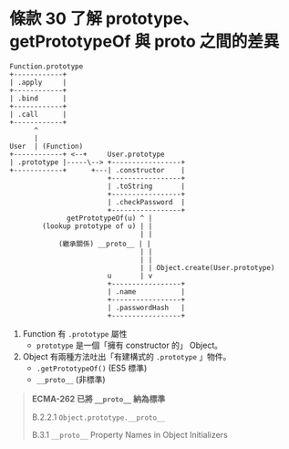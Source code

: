 # 條款 30 了解 prototype、getPrototypeOf 與 __proto__ 之間的差異

```
Function.prototype
+------------+
| .apply     |
+------------+
| .bind      |
+------------+
| .call      |
+------------+
      ^
      |
User  | (Function)
+------------+ <--+     User.prototype
| .prototype |-----\--> +-----------------+
+------------+      +---| .constructor    |
                        +-----------------+
                        | .toString       |
                        +-----------------+
                        | .checkPassword  |
                        +-----------------+
              getPrototypeOf(u) ^ |
        (lookup prototype of u) | |
                                | |
            (繼承關係) __proto__ | |
                                | |
                                | |
                                | | Object.create(User.prototype)
                        u       | v
                        +-----------------+
                        | .name           |
                        +-----------------+
                        | .passwordHash   |
                        +-----------------+
```

1. Function 有 `.prototype`  屬性
   - `prototype` 是一個「擁有 constructor 的」 Object。
2. Object 有兩種方法吐出「有建構式的 `.prototype` 」物件。
   - `.getPrototypeOf()` (ES5 標準)
   - `__proto__` (非標準)

> **ECMA-262 已將 `__proto__` 納為標準**
>
> B.2.2.1 `Object.prototype.__proto__`
>
> B.3.1 `__proto__` Property Names in Object Initializers